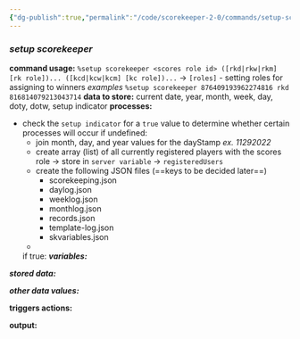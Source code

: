 ```yaml
---
{"dg-publish":true,"permalink":"/code/scorekeeper-2-0/commands/setup-scorekeeper/","dgPassFrontmatter":true}
---
```



### *setup scorekeeper*
**command usage:**
`%setup scorekeeper <scores role id> ([rkd|rkw|rkm] [rk role])... ([kcd|kcw|kcm] [kc role])...` 
→ `[roles]` - setting roles for assigning to winners
*examples*   `%setup scorekeeper 876409193962274816 rkd 816814079213043714` 
**data to store:**
current date, year, month, week, day, doty, dotw, setup indicator
**processes:**
- check the `setup indicator` for a `true` value to determine whether certain processes will occur 
  if undefined: 
	- join month, day, and year values for the dayStamp *ex. 11292022*
	- create array (list) of all currently registered players with the scores role → store in `server variable` →  `registeredUsers` 
	- create the following JSON files (==keys to be decided later==)
		- scorekeeping.json
		- daylog.json
		- weeklog.json
		- monthlog.json
		- records.json
		- template-log.json
		- skvariables.json
	- 
  if true:
***variables:***

***stored data:***

***other data values:***

**triggers actions:**

**output:**



